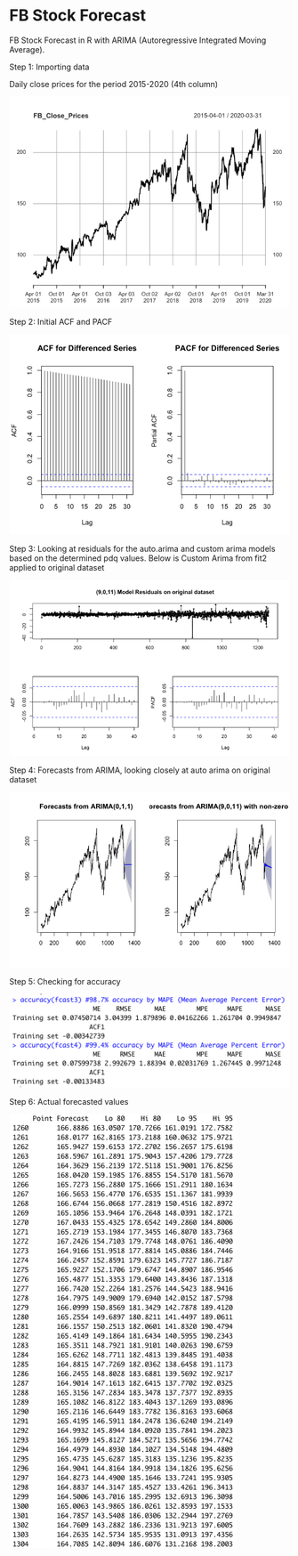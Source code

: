 # FB Stock Forecast
FB Stock Forecast in R with ARIMA (Autoregressive Integrated Moving Average).

Step 1: Importing data

Daily close prices for the period 2015-2020 (4th column)

![Image](https://github.com/adaynygmanov/FB-forecast/blob/master/Charts/FB%20Close%20Prices.png)

Step 2: Initial ACF and PACF 

![Image](https://github.com/adaynygmanov/FB-forecast/blob/master/Charts/ACF%20and%20PACF1.png)

Step 3: Looking at residuals for the auto.arima and custom arima models based on the determined pdq values. Below is Custom Arima from fit2 applied to original dataset

![Image](https://github.com/adaynygmanov/FB-forecast/blob/master/Charts/Custom%20arima%20model%20residuals.png)

Step 4: Forecasts from ARIMA, looking closely at auto arima on original dataset

![Image](https://github.com/adaynygmanov/FB-forecast/blob/master/Charts/Forecasts%20with%20ARIMA2.png)

Step 5: Checking for accuracy 

![Image](https://github.com/adaynygmanov/FB-forecast/blob/master/Charts/Accuracy.png)

Step 6: Actual forecasted values

![Image](https://github.com/adaynygmanov/FB-forecast/blob/master/Charts/Actual%20forecasted%20values.png)


